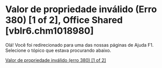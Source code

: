 
# Valor de propriedade inválido (Erro 380) [1 of 2], Office Shared [vblr6.chm1018980]

Olá! Você foi redirecionado para uma das nossas páginas de Ajuda F1. Selecione o tópico que estava procurando abaixo.

[Valor de propriedade inválido (erro 380) [1 of 2]](http://msdn.microsoft.com/library/d7e48f4d-5dae-d62d-498b-282516540f8f%28Office.15%29.aspx)
